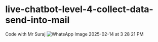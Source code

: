 # live-chatbot-level-4-collect-data-send-into-mail
Code with Mr Suraj
![WhatsApp Image 2025-02-14 at 3 28 21 PM](https://github.com/user-attachments/assets/4c407ae2-e2bc-44bd-962c-dc67bd41b215)
